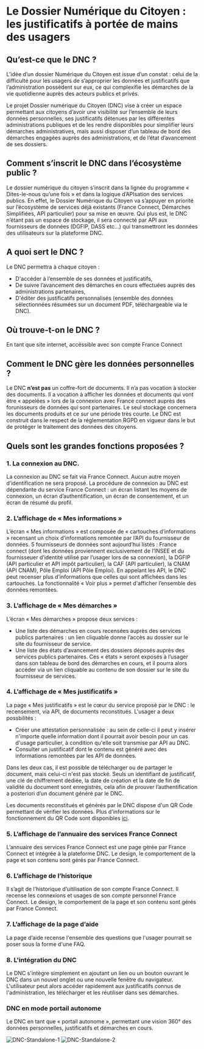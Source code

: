 # Le Dossier Numérique du Citoyen : les justificatifs à portée de mains des usagers

## Qu’est-ce que le DNC ?
L’idée d’un dossier Numérique du Citoyen est issue d’un constat : celui de la difficulté pour les usagers de s’approprier les données et justificatifs que l’administration possèdent sur eux, ce qui complexifie les démarches de la vie quotidienne auprès des acteurs publics et privés.

Le projet Dossier numérique du Citoyen (DNC) vise à créer un espace permettant aux citoyens d’avoir une visibilité sur l’ensemble de leurs données personnelles, ses justificatifs détenues par les différentes administrations publiques et de les rendre disponibles pour simplifier leurs démarches administratives, mais aussi disposer d’un tableau de bord des démarches engagées auprès des administrations, et de l’état d’avancement de ses dossiers.

## Comment s’inscrit le DNC dans l’écosystème public ?
Le dossier numérique du citoyen s’inscrit dans la lignée du programme « Dites-le-nous qu’une fois » et dans la logique d’APIsation des services publics. En effet, le Dossier Numérique du Citoyen va s’appuyer en priorité sur l’écosystème de services déjà existants (France Connect, Démarches Simplifiées, API particulier) pour sa mise en œuvre. Qui plus est, le DNC n’étant pas un espace de stockage, il sera connecté par API aux fournisseurs de données (DGFIP, DASS etc…) qui transmettront les données des utilisateurs sur la plateforme DNC.

## A quoi sert le DNC ?
Le DNC permettra à chaque citoyen :
* D'accéder à l’ensemble de ses données et justificatifs, 
* De suivre l’avancement des démarches en cours effectuées auprès des administrations partenaires,
* D'éditer des justificatifs personnalisés (ensemble des données sélectionnées résumées sur un document PDF, téléchargeable via le DNC).

## Où trouve-t-on le DNC ?
En tant que site internet, accéssible avec son compte France Connect

## Comment le DNC gère les données personnelles ?
Le DNC **n’est pas** un coffre-fort de documents. Il n’a pas vocation à stocker des documents. Il a vocation à afficher les données et documents qui vont être « appelées » lors de la connexion avec France connect auprès des forunisseurs de données qui sont partenaires. Le seul stockage concernera les documents produits et ce sur une période très courte. Le DNC est construit dans le respect de la réglementation RGPD en vigueur dans le but de protéger le traitement des données des citoyens.

## Quels sont les grandes fonctions proposées ?

### 1. La connexion au DNC. 
La connexion au DNC se fait via France Connect. Aucun autre moyen d’identification ne sera proposé. 
La procédure de connexion au DNC est dépendante du service France Connect : un écran listant les moyens de connexion, un écran d’authentification, un écran de consentement, et un écran de résumé du profil.  

### 2. L’affichage de « Mes informations »
L’écran « Mes informations » est composée de « cartouches d’informations » recensant un choix d’informations remontée par l’API du fournisseur de données. 
5 fournisseurs de données sont aujourd’hui listés : France connect (dont les données proviennent exclusivement de l’INSEE et du fournisseuer d’identité utilisé par l’usager lors de sa connexion), la DGFIP (API particulier et API impôt particulier), la CAF (API particulier), la CNAM (API CNAM), Pôle Emploi (API Pôle Emploi). En appelant les API, le DNC peut recenser plus d’informations que celles qui sont affichées dans les cartouches. La fonctionnalité « Voir plus » permet d'afficher l’ensemble des données remontées. 
### 3. L’affichage de « Mes démarches »
L’écran « Mes démarches » propose deux services : 
- Une liste des démarches en cours recensées auprès des services publics partenaires : un lien cliquable donne l’accès au dossier sur le site du fournisseur de service. 
- Une liste des états d’avancement des dossiers déposés auprès des services publics partenaires. Ces « états » seront exposés à l’usager dans son tableau de bord des démarches en cours, et il pourra alors accéder via un lien cliquable au contenu de son dossier sur le site du fournisseur de services.

### 4. L’affichage de « Mes justificatifs »
La page « Mes justificatifs » est le cœur du service proposé par le DNC : le recensement, via API, de documents reconstitués. L'usager a deux possbilités :
- Créer une attestation personnalisée : au sein de celle-ci il peut y insérer n'importe quelle information dont il pourrait avoir besoin pour un cas d'usage particulier, à condition qu'elle soit transmise par API au DNC.
- Consulter un justificatif dont le contenu est généré avec des informations remontées par les API de données.

Dans les deux cas, il est possible de télécharger ou de partager le document, mais celui-ci n'est pas stocké. Seuls un identifiant de justificatif, une clé de chiffrement dédiée, la date de création et la date de fin de validité du document sont enregistrés, cela afin de prouver l’authentification a posteriori d’un document généré par le DNC. 

Les documents reconstitués et générés par le DNC dispose d'un QR Code permettant de vérifier les données. 
Plus d'informations sur le fonctionnement du QR Code sont disponibles [ici](Fonctionnement_QRCode.md). 

### 5. L’affichage de l’annuaire des services France Connect
L’annuaire des services France Connect est une page gérée par France Connect et intégrée à la plateforme DNC. Le design, le comportement de la page et son contenu sont gérés par France Connect.

### 6. L’affichage de l’historique
Il s’agit de l’historique d’uitilisation de son compte France Connect. Il recense les connexions et usages de son compte personnel France Connect. Le design, le comportement de la page et son contenu sont gérés par France Connect.

### 7. L’affichage de la page d’aide
La page d’aide recense l'ensemble des questions que l'usager pourrait se poser sous la forme d'une FAQ.

### 8. L'intégration du DNC
Le DNC s'intègre simplement en ajoutant un lien ou un bouton ouvrant le DNC dans un nouvel onglet ou une nouvelle fenêtre du navigateur.
L'utilisateur peut alors accéder rapidement aux justificatifs connus de l'administration, les télécharger et les réutiliser dans ses démarches.

### DNC en mode portail autonome
Le DNC en tant que « portail autonome », permettant une vision 360° des données personnelles, justificatifs et démarches en cours.

![DNC-Standalone-1](images/dnc_standalone_1.png) ![DNC-Standalone-2](images/dnc_standalone_2.png)
